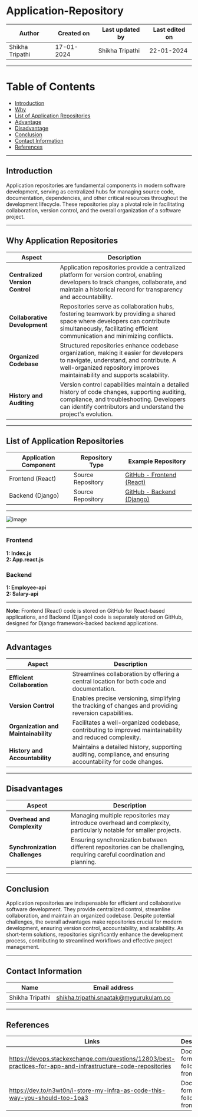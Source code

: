 # Application-Repository


| Author |	Created on | Last updated by | Last edited on |
|--------|-------------|-----------------|----------------|
| Shikha Tripathi| 17-01-2024  |  Shikha Tripathi | 22-01-2024     |

***
# Table of Contents

+ [Introduction](#Introduction)
+ [Why](#Why)
+ [List of Application Repositories](#ListofApplicatioREpositories)
+ [Advantage](#Advantage)
+ [Disadvantage](#Disadvantage)
+ [Conclusion](#Conclusion)
+ [Contact Information](#Contact_Information)
+ [References](#References)  
***


## Introduction
   Application repositories are fundamental components in modern software development, serving as centralized hubs for managing source code, 
   documentation, dependencies, and other critical resources throughout the development lifecycle. These repositories play a pivotal role in 
   facilitating collaboration, version control, and the overall organization of a software project.

   ----------------------------------------------------------------------------------------------------------------------------------------------

   ## Why Application Repositories
  
  | Aspect | Description  |
  |--------|--------------|
  |**Centralized Version Control**| Application repositories provide a centralized platform for version control, enabling developers to track changes, collaborate, and maintain a historical record for transparency and accountability. |
  | **Collaborative Development**|	Repositories serve as collaboration hubs, fostering teamwork by providing a shared space where developers can contribute simultaneously, facilitating efficient communication and minimizing conflicts. |
  | **Organized Codebase** |	Structured repositories enhance codebase organization, making it easier for developers to navigate, understand, and contribute. A well-organized repository improves maintainability and supports scalability. |
  | **History and Auditing** | Version control capabilities maintain a detailed history of code changes, supporting auditing, compliance, and troubleshooting. Developers can identify contributors and understand the project's evolution. |
  
-----------------------------------------------------------------------------------------------------------------------------------------------

## List of Application Repositories

 
| Application Component | Repository Type   | Example Repository                                       |
|-----------------------|-------------------|-----------------------------------------------------------|
| Frontend (React)      | Source Repository | [GitHub - Frontend (React)](https://github.com/example/frontend-react) |
| Backend (Django)      | Source Repository | [GitHub - Backend (Django)](https://github.com/example/backend-django)  |

***

![image](https://github.com/avengers-p7/Documentation/assets/156056746/0325245e-1b6e-4432-bf77-003609692384)

***


### Frontend

**1: Index.js**  
**2: App.react.js**

### Backend

 **1: Employee-api**  
 **2: Salary-api**

 ***


**Note:**
  Frontend (React) code is stored on GitHub for React-based applications, and Backend (Django) code is separately stored on GitHub, designed 
  for Django framework-backed backend applications. 

 
-----------------------------------------------------------------------------------------------------------------------------------------------          
## Advantages

| Aspect	| Description |
|--------|-------------|
| **Efficient Collaboration**	| Streamlines collaboration by offering a central location for both code and documentation. |
| **Version Control**	| Enables precise versioning, simplifying the tracking of changes and providing reversion capabilities. |
| **Organization and Maintainability** | Facilitates a well-organized codebase, contributing to improved maintainability and reduced complexity. |
| **History and Accountability** | Maintains a detailed history, supporting auditing, compliance, and ensuring accountability for code changes. |


-----------------------------------------------------------------------------------------------------------------------------------------------

## Disadvantages

| Aspect	| Description |
|--------|-------------|
| **Overhead and Complexity**	| Managing multiple repositories may introduce overhead and complexity, particularly notable for smaller projects. |
| **Synchronization Challenges**| Ensuring synchronization between different repositories can be challenging, requiring careful coordination and planning. |



------------------------------------------------------------------------------------------------------------------------------------------------


## Conclusion
   Application repositories are indispensable for efficient and collaborative software development. They provide centralized control, 
   streamline collaboration, and maintain an organized codebase. Despite potential challenges, the overall advantages make repositories 
   crucial for modern development, ensuring version control, accountability, and scalability. As short-term solutions, repositories 
   significantly enhance the development process, contributing to streamlined workflows and effective project management.

***

## Contact Information
   | Name	| Email address |
   |--------|---------------|
   | Shikha Tripathi | shikha.tripathi.snaatak@mygurukulam.co |



------------------------------------------------------------------------------------------------------------------------------------------------


## References

| Links	| Descriptions |
|--------|--------------|
| https://devops.stackexchange.com/questions/12803/best-practices-for-app-and-infrastructure-code-repositories| Document format followed from this link |
| https://dev.to/n3wt0n/i-store-my-infra-as-code-this-way-you-should-too-1pa3 | Document format followed from this link |
